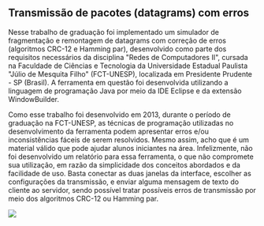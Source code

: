 ## Transmissão de pacotes (datagrams) com erros
Nesse trabalho de graduação foi implementado um simulador de fragmentação e remontagem de datagrams com correção de erros (algoritmos CRC-12 e Hamming par), desenvolvido como parte dos requisitos necessários da disciplina "Redes de Computadores II", cursada na Faculdade de Ciências e Tecnologia da Universidade Estadual Paulista "Júlio de Mesquita Filho" (FCT-UNESP), localizada em Presidente Prudente - SP (Brasil). A ferramenta em questão foi desenvolvida utilizando a linguagem  de programação Java por meio da IDE Eclipse e da extensão WindowBuilder.

Como esse trabalho foi desenvolvido em 2013, durante o período de graduação na FCT-UNESP, as técnicas de programação utilizadas no desenvolvimento da ferramenta podem apresentar erros e/ou inconsistências fáceis de serem resolvidos. Mesmo assim, acho que é um material válido que pode ajudar alunos iniciantes na área. Infelizmente, não foi desenvolvido um relatório para essa ferramenta, o que não compromete sua utilização, em razão da simplicidade dos conceitos abordados e da facilidade de uso. Basta conectar as duas janelas da interface, escolher as configurações da transmissão, e enviar alguma mensagem de texto do cliente ao servidor, sendo possível tratar possíveis erros de transmissão por meio dos algoritmos CRC-12 ou Hamming par.

![](https://joao8tunes.github.io/hello/wp-content/uploads/photo-gallery/Datagrams-erros.png?bwg=1540845280)
